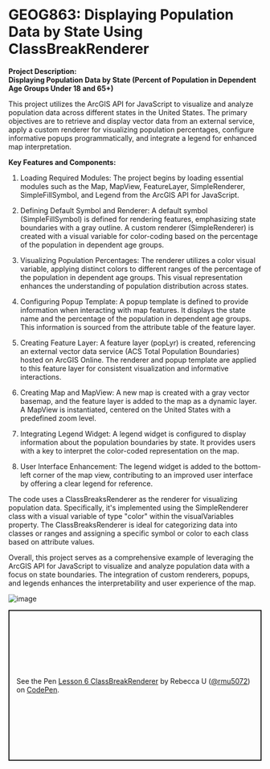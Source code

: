 # GEOG863: Displaying Population Data by State Using ClassBreakRenderer

<b>Project Description:</b> 
<b><br>Displaying Population Data by State (Percent of Population in Dependent Age Groups Under 18 and 65+)</b>

This project utilizes the ArcGIS API for JavaScript to visualize and analyze population data across different states in the United States. The primary objectives are to retrieve and display vector data from an external service, apply a custom renderer for visualizing population percentages, configure informative popups programmatically, and integrate a legend for enhanced map interpretation.

<b>Key Features and Components:</b>

1. Loading Required Modules: The project begins by loading essential modules such as the Map, MapView, FeatureLayer, SimpleRenderer, SimpleFillSymbol, and Legend from the ArcGIS API for JavaScript.

2. Defining Default Symbol and Renderer: A default symbol (SimpleFillSymbol) is defined for rendering features, emphasizing state boundaries with a gray outline. A custom renderer (SimpleRenderer) is created with a visual variable for color-coding based on the percentage of the population in dependent age groups.

3. Visualizing Population Percentages: The renderer utilizes a color visual variable, applying distinct colors to different ranges of the percentage of the population in dependent age groups. This visual representation enhances the understanding of population distribution across states.

4. Configuring Popup Template: A popup template is defined to provide information when interacting with map features. It displays the state name and the percentage of the population in dependent age groups. This information is sourced from the attribute table of the feature layer.

5. Creating Feature Layer: A feature layer (popLyr) is created, referencing an external vector data service (ACS Total Population Boundaries) hosted on ArcGIS Online. The renderer and popup template are applied to this feature layer for consistent visualization and informative interactions.

6. Creating Map and MapView: A new map is created with a gray vector basemap, and the feature layer is added to the map as a dynamic layer. A MapView is instantiated, centered on the United States with a predefined zoom level.

7. Integrating Legend Widget: A legend widget is configured to display information about the population boundaries by state. It provides users with a key to interpret the color-coded representation on the map.

8. User Interface Enhancement: The legend widget is added to the bottom-left corner of the map view, contributing to an improved user interface by offering a clear legend for reference.

The code uses a ClassBreaksRenderer as the renderer for visualizing population data. Specifically, it's implemented using the SimpleRenderer class with a visual variable of type "color" within the visualVariables property. The ClassBreaksRenderer is ideal for categorizing data into classes or ranges and assigning a specific symbol or color to each class based on attribute values.

Overall, this project serves as a comprehensive example of leveraging the ArcGIS API for JavaScript to visualize and analyze population data with a focus on state boundaries. The integration of custom renderers, popups, and legends enhances the interpretability and user experience of the map.

![image](https://github.com/bec-in-tech/GEOG863-Population-Data-By-State/assets/120440399/2dfdc901-8688-407a-b36c-d89a703d4f27)

<p class="codepen" data-height="300" data-default-tab="html,result" data-slug-hash="LYJwZJE" data-user="rmu5072" style="height: 300px; box-sizing: border-box; display: flex; align-items: center; justify-content: center; border: 2px solid; margin: 1em 0; padding: 1em;">
  <span>See the Pen <a href="https://codepen.io/rmu5072/pen/LYJwZJE">
  Lesson 6 ClassBreakRenderer</a> by Rebecca U (<a href="https://codepen.io/rmu5072">@rmu5072</a>)
  on <a href="https://codepen.io">CodePen</a>.</span>
</p>
